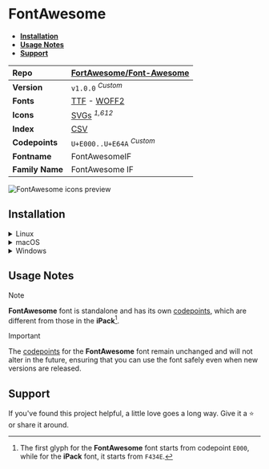 # FontAwesome

- [**Installation**](#installation)
- [**Usage Notes**](#usage-notes)
- [**Support**](#support)

| Repo            | [FortAwesome/Font-Awesome](https://github.com/FortAwesome/Font-Awesome)                                                                                                               |
| :-------------- | :------------------------------------------------------------------------------------------------------------------------------------------------------------------------------------ |
| **Version**     | `v1.0.0` <sup>_Custom_</sup>                                                                                                                                                          |
| **Fonts**       | [TTF](https://raw.githubusercontent.com/iconicFonts/if/main/fonts/TTF/FontAwesome.ttf) - [WOFF2](https://raw.githubusercontent.com/iconicFonts/if/main/fonts/WOFF2/FontAwesome.woff2) |
| **Icons**       | [SVGs](https://github.com/iconicFonts/if/tree/main/packs/FontAwesome/svgs) <sup>_1,612_</sup>                                                                                         |
| **Index**       | [CSV](https://github.com/iconicFonts/if/blob/main/indices/FontAwesome.csv)                                                                                                            |
| **Codepoints**  | `U+E000..U+E64A` <sup>_Custom_</sup>                                                                                                                                                  |
| **Fontname**    | FontAwesomeIF                                                                                                                                                                         |
| **Family Name** | FontAwesome IF                                                                                                                                                                        |

<picture>
  <source media="(prefers-color-scheme: dark)" srcset="https://raw.githubusercontent.com/iconicFonts/if/main/imgs/FontAwesome_dark.png">
  <img alt="FontAwesome icons preview" src="https://raw.githubusercontent.com/iconicFonts/if/main/imgs/FontAwesome_light.png">
</picture>

## Installation

<details>

<summary>Linux</summary>

```sh
curl -o ~/.local/share/fonts/FontAwesome.ttf https://raw.githubusercontent.com/iconicFonts/if/main/fonts/TTF/FontAwesome.ttf
```

Refresh font cache:

```sh
fc-cache -f ~/.local/share/fonts
```

</details>

<details>

<summary>macOS</summary>

```sh
curl -o ~/Library/Fonts/FontAwesome.ttf https://raw.githubusercontent.com/iconicFonts/if/main/fonts/TTF/FontAwesome.ttf
```

</details>

<details>

<summary>Windows</summary>

```sh
curl -o C:\Windows\Fonts\FontAwesome.ttf https://raw.githubusercontent.com/iconicFonts/if/main/fonts/TTF/FontAwesome.ttf
```

</details>

## Usage Notes

> [!NOTE]  
> **FontAwesome** font is standalone and has its own [codepoints](https://github.com/iconicFonts/if/blob/main/indices/FontAwesome.csv), which are different from those in the **iPack**[^1].

> [!IMPORTANT]
> The [codepoints](https://github.com/iconicFonts/if/blob/main/indices/FontAwesome.csv) for the **FontAwesome** font remain unchanged and will not alter in the future, ensuring that you can use the font safely even when new versions are released.

## Support

If you've found this project helpful, a little love goes a long way. Give it a :star: or share it around.

[^1]: The first glyph for the **FontAwesome** font starts from codepoint `E000`, while for the **iPack** font, it starts from `F434E`.
